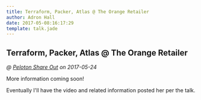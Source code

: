 ```yaml
---
title: Terraform, Packer, Atlas @ The Orange Retailer
author: Adron Hall
date: 2017-05-08:16:17:29
template: talk.jade
---
```

## Terraform, Packer, Atlas @ The Orange Retailer
*@ [Peloton Share Out](https://www.meetup.com/Peloton-Technology-Share-Out/events/239488795/) on 2017-05-24*

More information coming soon!

Eventually I'll have the video and related information posted her per the talk.